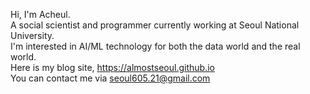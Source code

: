Hi, I'm Acheul.  
A social scientist and programmer currently working at Seoul National University.  
I'm interested in AI/ML technology for both the data world and the real world.  
Here is my blog site, https://almostseoul.github.io  
You can contact me via seoul605.21@gmail.com  
